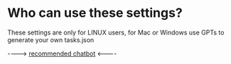 # Who can use these settings?
These settings are only for LINUX users, for Mac or Windows use GPTs to generate your own tasks.json

----> [recommended chatbot](https://github.com/copilot) <----
